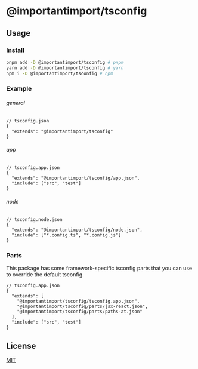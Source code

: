 # @importantimport/tsconfig

## Usage

### Install

```bash
pnpm add -D @importantimport/tsconfig # pnpm
yarn add -D @importantimport/tsconfig # yarn
npm i -D @importantimport/tsconfig # npm
```

### Example

###### general

```jsonc
// tsconfig.json
{
  "extends": "@importantimport/tsconfig"
}
```

###### app

```jsonc
// tsconfig.app.json
{
  "extends": "@importantimport/tsconfig/app.json",
  "include": ["src", "test"]
}
```

###### node

```jsonc
// tsconfig.node.json
{
  "extends": "@importantimport/tsconfig/node.json",
  "include": ["*.config.ts", "*.config.js"]
}
```

### Parts

This package has some framework-specific tsconfig parts that you can use to override the default tsconfig.

```jsonc
// tsconfig.app.json
{
  "extends": [
    "@importantimport/tsconfig/tsconfig.app.json",
    "@importantimport/tsconfig/parts/jsx-react.json",
    "@importantimport/tsconfig/parts/paths-at.json"
  ],
  "include": ["src", "test"]
}
```

## License

[MIT](../../LICENSE.md)
